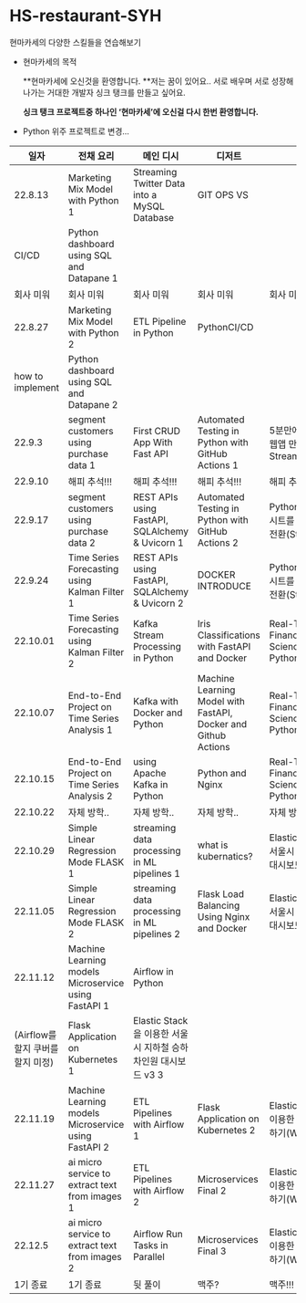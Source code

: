 # HS-restaurant-SYH

현마카세의 다양한 스킬들을 연습해보기

- 현마카세의 목적

  **현마카세에 오신것을 환영합니다.
  **저는 꿈이 있어요.. 서로 배우며 서로 성장해 나가는 거대한 개발자 싱크 탱크를 만들고 싶어요.

  **싱크 탱크 프로젝트중 하나인 ‘**현마카세**’에 오신걸 다시 한번 환영합니다.**

* Python 위주 프로젝트로 변경…

| 일자                              | 전채 요리                                            | 메인 디시                                                      | 디저트                                                         | 차                                                                     |
| --------------------------------- | ---------------------------------------------------- | -------------------------------------------------------------- | -------------------------------------------------------------- | ---------------------------------------------------------------------- |
| 22.8.13                           | Marketing Mix Model with Python 1                    | Streaming Twitter Data into a MySQL Database                   | GIT OPS VS                                                     |                                                                        |
| CI/CD                             | Python dashboard using SQL and Datapane 1            |                                                                |                                                                |                                                                        |
| 회사 미워                         | 회사 미워                                            | 회사 미워                                                      | 회사 미워                                                      | 회사 미워                                                              |
| 22.8.27                           | Marketing Mix Model with Python 2                    | ETL Pipeline in Python                                         | PythonCI/CD                                                    |                                                                        |
| how to implement                  | Python dashboard using SQL and Datapane 2            |                                                                |                                                                |                                                                        |
| 22.9.3                            | segment customers using purchase data 1              | First CRUD App With Fast API                                   | Automated Testing in Python with GitHub Actions 1              | 5분만에 데이터 사이언스 웹앱 만들기 튜토리얼 Streamlit                 |
| 22.9.10                           | 해피 추석!!!                                         | 해피 추석!!!                                                   | 해피 추석!!!                                                   | 해피 추석!!!                                                           |
| 22.9.17                           | segment customers using purchase data 2              | REST APIs using FastAPI, SQLAlchemy & Uvicorn 1                | Automated Testing in Python with GitHub Actions 2              | Python을 사용하여 Excel 시트를 대화형 대시보드로 전환(Streamlit) 1     |
| 22.9.24                           | Time Series Forecasting using Kalman Filter 1        | REST APIs using FastAPI, SQLAlchemy & Uvicorn 2                | DOCKER INTRODUCE                                               | Python을 사용하여 Excel 시트를 대화형 대시보드로 전환(Streamlit) 2     |
| 22.10.01                          | Time Series Forecasting using Kalman Filter 2        | Kafka Stream Processing in Python                              | Iris Classifications with FastAPI and Docker                   | Real-Time Live Finance/Marketing/Data Science Dashboard in Python 1    |
| 22.10.07                          | End-to-End Project on Time Series Analysis 1         | Kafka with Docker and Python                                   | Machine Learning Model with FastAPI, Docker and Github Actions | Real-Time Live Finance/Marketing/Data Science Dashboard in Python 2    |
| 22.10.15                          | End-to-End Project on Time Series Analysis 2         | using Apache Kafka in Python                                   | Python and Nginx                                               | Real-Time Live Finance/Marketing/Data Science Dashboard in Python 3    |
| 22.10.22                          | 자체 방학..                                          | 자체 방학..                                                    | 자체 방학..                                                    | 자체 방학..                                                            |
| 22.10.29                          | Simple Linear Regression Mode FLASK 1                | streaming data processing in ML pipelines 1                    | what is kubernatics?                                           | Elastic Stack 을 이용한 서울시 지하철 승하차인원 대시보드 v3 1         |
| 22.11.05                          | Simple Linear Regression Mode FLASK 2                | streaming data processing in ML pipelines 2                    | Flask Load Balancing Using Nginx and Docker                    | Elastic Stack 을 이용한 서울시 지하철 승하차인원 대시보드 v3 2         |
| 22.11.12                          | Machine Learning models Microservice using FastAPI 1 | Airflow in Python                                              |                                                                |                                                                        |
| (Airflow를 할지 쿠버를 할지 미정) | Flask Application on Kubernetes 1                    | Elastic Stack 을 이용한 서울시 지하철 승하차인원 대시보드 v3 3 |                                                                |                                                                        |
| 22.11.19                          | Machine Learning models Microservice using FastAPI 2 | ETL Pipelines with Airflow 1                                   | Flask Application on Kubernetes 2                              | Elastic - App Search 를 이용한 영화 검색 엔진 구현하기(With. 파이썬) 1 |
| 22.11.27                          | ai micro service to extract text from images 1       | ETL Pipelines with Airflow 2                                   | Microservices Final 2                                          | Elastic - App Search 를 이용한 영화 검색 엔진 구현하기(With. 파이썬) 2 |
| 22.12.5                           | ai micro service to extract text from images 2       | Airflow Run Tasks in Parallel                                  | Microservices Final 3                                          | Elastic - App Search 를 이용한 영화 검색 엔진 구현하기(With. 파이썬) 3 |
| 1기 종료                          | 1기 종료                                             | 뒷 풀이                                                        | 맥주?                                                          | 맥주!!!                                                                |
